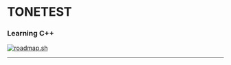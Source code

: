 # TONETEST
### Learning C++

[![roadmap.sh](https://roadmap.sh/card/tall/672d850d31d65c235d5d8b2b?variant=dark)](https://roadmap.sh)

---


